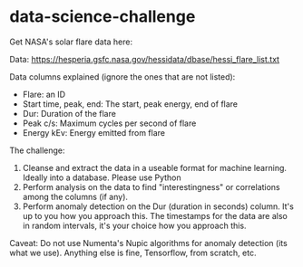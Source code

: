 # data-science-challenge

Get NASA's solar flare data here:

Data:
https://hesperia.gsfc.nasa.gov/hessidata/dbase/hessi_flare_list.txt

Data columns explained (ignore the ones that are not listed):
- Flare: an ID
- Start time, peak, end: The start, peak energy, end of flare
- Dur: Duration of the flare
- Peak c/s: Maximum cycles per second of flare
- Energy kEv: Energy emitted from flare 

The challenge:

1. Cleanse and extract the data in a useable format for machine learning. Ideally into a database. Please use Python
2. Perform analysis on the data to find "interestingness" or correlations among the columns (if any). 
3. Perform anomaly detection on the Dur (duration in seconds) column. It's up to you how you approach this. The timestamps for the data are also in random intervals, it's your choice how you approach this.

Caveat: Do not use Numenta's Nupic algorithms for anomaly detection (its what we use). Anything else is fine, Tensorflow, from scratch, etc. 

